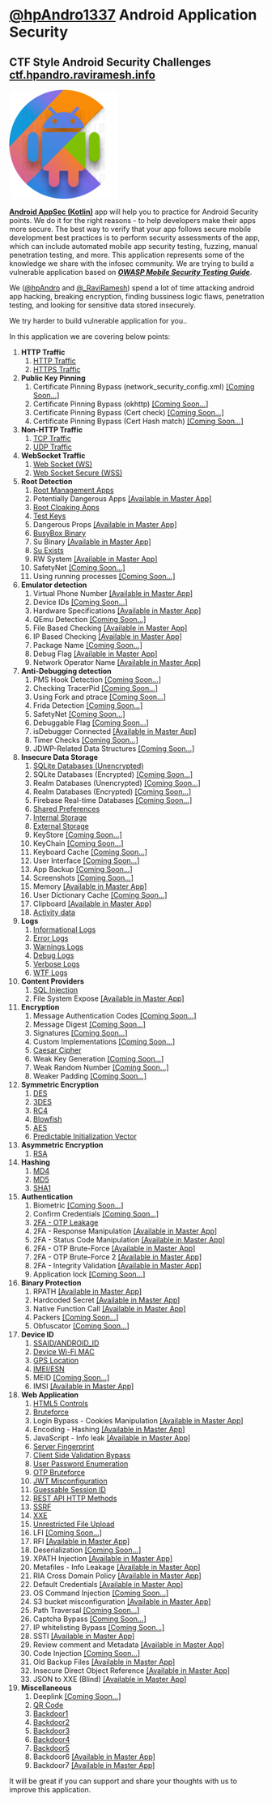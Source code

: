 # [@hpAndro1337](https://twitter.com/hpandro1337) Android Application Security 

## CTF Style Android Security Challenges [ctf.hpandro.raviramesh.info](http://ctf.hpandro.raviramesh.info)
![hpAndro](Android%20AppSec%20(Kotlin)/img/logo.png "http://ctf.hpandro.raviramesh.info") 

**[Android AppSec (Kotlin)](https://play.google.com/store/apps/details?id=com.hpandro.androidsecurity)** app will help you to practice for Android Security points. We do it for the right reasons - to help developers make their apps more secure. The best way to verify that your app follows secure mobile development best practices is to perform security assessments of the app, which can include automated mobile app security testing, fuzzing, manual penetration testing, and more. This application represents some of the knowledge we share with the infosec community. We are trying to build a vulnerable application based on ***[OWASP Mobile Security Testing Guide](https://github.com/OWASP/owasp-mstg)***.

We ([@hpAndro](https://twitter.com/hpandro) and [@_RaviRamesh](https://twitter.com/_RaviRamesh)) spend a lot of time attacking android app hacking, breaking encryption, finding bussiness logic flaws, penetration testing, and looking for sensitive data stored insecurely.

We try harder to build vulnerable application for you..

In this application we are covering below points:

1. **HTTP Traffic**
   1. [HTTP Traffic](https://play.google.com/store/apps/details?id=hpandro.java.infosec.http)
   2. [HTTPS Traffic](https://play.google.com/store/apps/details?id=hpandro.java.infosec.https)
2. **Public Key Pinning**
   1. Certificate Pinning Bypass (network_security_config.xml) [[Coming Soon...]](http://hpandro.raviramesh.info/soon.php)
   2. Certificate Pinning Bypass (okhttp) [[Coming Soon...]](http://hpandro.raviramesh.info/soon.php)
   3. Certificate Pinning Bypass (Cert check) [[Coming Soon...]](http://hpandro.raviramesh.info/soon.php)
   4. Certificate Pinning Bypass (Cert Hash match) [[Coming Soon...]](http://hpandro.raviramesh.info/soon.php)
3. **Non-HTTP Traffic**
   1. [TCP Traffic](https://play.google.com/store/apps/details?id=hpandro.java.infosec.tcp_traffic)
   2. [UDP Traffic](https://play.google.com/store/apps/details?id=hpandro.java.infosec.udp_traffic)
4. **WebSocket Traffic**
   1. [Web Socket (WS)](https://play.google.com/store/apps/details?id=hpandro.java.infosec.ws)
   2. [Web Socket Secure (WSS)](https://play.google.com/store/apps/details?id=hpandro.java.infosec.wss)
5. **Root Detection**
   1. [Root Management Apps](https://play.google.com/store/apps/details?id=hpandro.java.infosec.rootmanager)
   2. Potentially Dangerous Apps [[Available in Master App]](https://play.google.com/store/apps/details?id=com.hpandro.androidsecurity)
   3. [Root Cloaking Apps](https://play.google.com/store/apps/details?id=hpandro.java.infosec.rootclock)
   4. [Test Keys](https://play.google.com/store/apps/details?id=hpandro.java.infosec.testkeys)
   5. Dangerous Props [[Available in Master App]](https://play.google.com/store/apps/details?id=com.hpandro.androidsecurity)
   6. [BusyBox Binary](https://play.google.com/store/apps/details?id=hpandro.java.infosec.busybox)
   7. Su Binary [[Available in Master App]](https://play.google.com/store/apps/details?id=com.hpandro.androidsecurity)
   8. [Su Exists](https://play.google.com/store/apps/details?id=hpandro.java.infosec.su)
   9. RW System [[Available in Master App]](https://play.google.com/store/apps/details?id=com.hpandro.androidsecurity)
   10. SafetyNet  [[Coming Soon...]](http://hpandro.raviramesh.info/soon.php)
   11. Using running processes [[Coming Soon...]](http://hpandro.raviramesh.info/soon.php)
6. **Emulator detection**
   1. Virtual Phone Number [[Available in Master App]](https://play.google.com/store/apps/details?id=com.hpandro.androidsecurity)
   2. Device IDs [[Coming Soon...]](http://hpandro.raviramesh.info/soon.php)
   3. Hardware Specifications [[Available in Master App]](https://play.google.com/store/apps/details?id=com.hpandro.androidsecurity)
   4. QEmu Detection [[Coming Soon...]](http://hpandro.raviramesh.info/soon.php)
   5. File Based Checking [[Available in Master App]](https://play.google.com/store/apps/details?id=com.hpandro.androidsecurity)
   6. IP Based Checking [[Available in Master App]](https://play.google.com/store/apps/details?id=com.hpandro.androidsecurity)
   7. Package Name [[Coming Soon...]](http://hpandro.raviramesh.info/soon.php)
   8. Debug Flag [[Available in Master App]](https://play.google.com/store/apps/details?id=com.hpandro.androidsecurity)
   9. Network Operator Name [[Available in Master App]](https://play.google.com/store/apps/details?id=com.hpandro.androidsecurity)
7. **Anti-Debugging detection**
   1. PMS Hook Detection [[Coming Soon...]](http://hpandro.raviramesh.info/soon.php)
   2. Checking TracerPid [[Coming Soon...]](http://hpandro.raviramesh.info/soon.php)
   3. Using Fork and ptrace [[Coming Soon...]](http://hpandro.raviramesh.info/soon.php)
   4. Frida Detection [[Coming Soon...]](http://hpandro.raviramesh.info/soon.php)
   5. SafetyNet [[Coming Soon...]](http://hpandro.raviramesh.info/soon.php)
   6. Debuggable Flag [[Coming Soon...]](http://hpandro.raviramesh.info/soon.php)
   7. isDebugger Connected [[Available in Master App]](https://play.google.com/store/apps/details?id=com.hpandro.androidsecurity)
   8. Timer Checks [[Coming Soon...]](http://hpandro.raviramesh.info/soon.php)
   9. JDWP-Related Data Structures [[Coming Soon...]](http://hpandro.raviramesh.info/soon.php)
8. **Insecure Data Storage**
   1. [SQLite Databases (Unencrypted)](https://play.google.com/store/apps/details?id=hpandro.java.infosec.sqlitedb)
   2. SQLite Databases (Encrypted) [[Coming Soon...]](http://hpandro.raviramesh.info/soon.php)
   3. Realm Databases (Unencrypted) [[Coming Soon...]](http://hpandro.raviramesh.info/soon.php)
   4. Realm Databases (Encrypted) [[Coming Soon...]](http://hpandro.raviramesh.info/soon.php)
   5. Firebase Real-time Databases [[Coming Soon...]](http://hpandro.raviramesh.info/soon.php)
   6. [Shared Preferences](https://play.google.com/store/apps/details?id=hpandro.java.infosec.sharedpref)
   7. [Internal Storage](https://play.google.com/store/apps/details?id=hpandro.java.infosec.internal_storage)
   8. [External Storage](https://play.google.com/store/apps/details?id=hpandro.java.infosec.external_storage)
   9. KeyStore [[Coming Soon...]](http://hpandro.raviramesh.info/soon.php)
   10. KeyChain [[Coming Soon...]](http://hpandro.raviramesh.info/soon.php)
   11. Keyboard Cache [[Coming Soon...]](http://hpandro.raviramesh.info/soon.php)
   12. User Interface [[Coming Soon...]](http://hpandro.raviramesh.info/soon.php)
   13. App Backup [[Coming Soon...]](http://hpandro.raviramesh.info/soon.php)
   14. Screenshots [[Coming Soon...]](http://hpandro.raviramesh.info/soon.php)
   15. Memory [[Available in Master App]](https://play.google.com/store/apps/details?id=com.hpandro.androidsecurity)
   16. User Dictionary Cache [[Coming Soon...]](http://hpandro.raviramesh.info/soon.php)
   17. Clipboard [[Available in Master App]](https://play.google.com/store/apps/details?id=com.hpandro.androidsecurity)
   18. [Activity data](https://play.google.com/store/apps/details?id=hpandro.java.infosec.activity_data)
9. **Logs**
   1. [Informational Logs](https://play.google.com/store/apps/details?id=hpandro.java.infosec.infolog)
   2. [Error Logs](https://play.google.com/store/apps/details?id=hpandro.java.infosec.infolog)
   3. [Warnings Logs](https://play.google.com/store/apps/details?id=hpandro.java.infosec.infolog)
   4. [Debug Logs](https://play.google.com/store/apps/details?id=hpandro.java.infosec.infolog)
   5. [Verbose Logs](https://play.google.com/store/apps/details?id=hpandro.java.infosec.infolog)
   6. [WTF Logs](https://play.google.com/store/apps/details?id=hpandro.java.infosec.infolog)
10. **Content Providers**
    1. [SQL Injection](https://play.google.com/store/apps/details?id=hpandro.java.infosec.sqlinjection)
    2. File System Expose [[Available in Master App]](https://play.google.com/store/apps/details?id=com.hpandro.androidsecurity)
11. **Encryption**
    1. Message Authentication Codes [[Coming Soon...]](http://hpandro.raviramesh.info/soon.php)
    2. Message Digest [[Coming Soon...]](http://hpandro.raviramesh.info/soon.php)
    3. Signatures [[Coming Soon...]](http://hpandro.raviramesh.info/soon.php)
    4. Custom Implementations [[Coming Soon...]](http://hpandro.raviramesh.info/soon.php)
    5. [Caesar Cipher](https://play.google.com/store/apps/details?id=hpandro.java.infosec.caesar)
    6. Weak Key Generation [[Coming Soon...]](http://hpandro.raviramesh.info/soon.php)
    7. Weak Random Number [[Coming Soon...]](http://hpandro.raviramesh.info/soon.php)
    8. Weaker Padding [[Coming Soon...]](http://hpandro.raviramesh.info/soon.php)
12. **Symmetric Encryption**
    1. [DES](https://play.google.com/store/apps/details?id=hpandro.java.infosec.des)
    2. [3DES](https://play.google.com/store/apps/details?id=hpandro.java.infosec.triple_des)
    3. [RC4](https://play.google.com/store/apps/details?id=hpandro.java.infosec.rc4)
    4. [Blowfish](https://play.google.com/store/apps/details?id=hpandro.java.infosec.blowfish)
    5. [AES](https://play.google.com/store/apps/details?id=hpandro.java.infosec.aes)
    6. [Predictable Initialization Vector](https://play.google.com/store/apps/details?id=hpandro.java.infosec.predictable)
13. **Asymmetric Encryption**
    1. [RSA](https://play.google.com/store/apps/details?id=hpandro.java.infosec.rsa)
14. **Hashing**
    1. [MD4](https://play.google.com/store/apps/details?id=hpandro.java.infosec.md4)
    2. [MD5](https://play.google.com/store/apps/details?id=hpandro.java.infosec.md5)
    3. [SHA1](https://play.google.com/store/apps/details?id=hpandro.java.infosec.sha1)
15. **Authentication**
    1. Biometric [[Coming Soon...]](http://hpandro.raviramesh.info/soon.php)
    2. Confirm Credentials [[Coming Soon...]](http://hpandro.raviramesh.info/soon.php)
    3. [2FA - OTP Leakage](https://play.google.com/store/apps/details?id=hpandro.java.infosec.FA2)
    4. 2FA - Response Manipulation [[Available in Master App]](https://play.google.com/store/apps/details?id=com.hpandro.androidsecurity)
    5. 2FA - Status Code Manipulation [[Available in Master App]](https://play.google.com/store/apps/details?id=com.hpandro.androidsecurity)
    6. 2FA - OTP Brute-Force [[Available in Master App]](https://play.google.com/store/apps/details?id=com.hpandro.androidsecurity)
    7. 2FA - OTP Brute-Force 2 [[Available in Master App]](https://play.google.com/store/apps/details?id=com.hpandro.androidsecurity)
    8. 2FA - Integrity Validation [[Available in Master App]](https://play.google.com/store/apps/details?id=com.hpandro.androidsecurity)
    9. Application lock [[Coming Soon...]](http://hpandro.raviramesh.info/soon.php)
16. **Binary Protection**
    1. RPATH [[Available in Master App]](https://play.google.com/store/apps/details?id=com.hpandro.androidsecurity)
    2. Hardcoded Secret [[Available in Master App]](https://play.google.com/store/apps/details?id=com.hpandro.androidsecurity)
    3. Native Function Call [[Available in Master App]](https://play.google.com/store/apps/details?id=com.hpandro.androidsecurity)
    4. Packers [[Coming Soon...]](http://hpandro.raviramesh.info/soon.php)
    5. Obfuscator [[Coming Soon...]](http://hpandro.raviramesh.info/soon.php)
17. **Device ID**
    1. [SSAID/ANDROID_ID](https://play.google.com/store/apps/details?id=hpandro.java.infosec.android_id)
    2. [Device Wi-Fi MAC](https://play.google.com/store/apps/details?id=hpandro.java.infosec.device_mac)
    3. [GPS Location](https://play.google.com/store/apps/details?id=hpandro.java.infosec.gps)
    4. [IMEI/ESN](https://play.google.com/store/apps/details?id=hpandro.java.infosec.imei)
    5. MEID [[Coming Soon...]](http://hpandro.raviramesh.info/soon.php)
    6. IMSI [[Available in Master App]](https://play.google.com/store/apps/details?id=com.hpandro.androidsecurity)
18. **Web Application**
    1. [HTML5 Controls](https://play.google.com/store/apps/details?id=hpandro.java.infosec.html5.localstorage)
    2. [Bruteforce](https://play.google.com/store/apps/details?id=hpandro.java.infosec.bruteforce)
    3. Login Bypass - Cookies Manipulation [[Available in Master App]](https://play.google.com/store/apps/details?id=com.hpandro.androidsecurity)
    4. Encoding - Hashing [[Available in Master App]](https://play.google.com/store/apps/details?id=com.hpandro.androidsecurity)
    5. JavaScript - Info leak [[Available in Master App]](https://play.google.com/store/apps/details?id=com.hpandro.androidsecurity)
    6. [Server Fingerprint](https://play.google.com/store/apps/details?id=hpandro.java.infosec.serverfingerprint)
    7. [Client Side Validation Bypass](https://play.google.com/store/apps/details?id=hpandro.java.infosec.clientsidevalidatino)
    8. [User Password Enumeration](https://play.google.com/store/apps/details?id=hpandro.java.infosec.userpassenum)
    9. [OTP Bruteforce](https://play.google.com/store/apps/details?id=hpandro.java.infosec.otpbruteforce)
    10. [JWT Misconfiguration](https://play.google.com/store/apps/details?id=hpandro.java.infosec.jwtmisconfig)
    11. [Guessable Session ID](https://play.google.com/store/apps/details?id=hpandro.java.infosec.sessionid)
    12. [REST API HTTP Methods](https://play.google.com/store/apps/details?id=hpandro.java.infosec.restapi)
    13. [SSRF](https://play.google.com/store/apps/details?id=hpandro.java.infosec.ssrf)
    14. [XXE](https://play.google.com/store/apps/details?id=hpandro.java.infosec.xxe)
    15. [Unrestricted File Upload](https://play.google.com/store/apps/details?id=hpandro.java.infosec.fileup)
    16. LFI [[Coming Soon...]](http://hpandro.raviramesh.info/soon.php)
    17. RFI [[Available in Master App]](https://play.google.com/store/apps/details?id=com.hpandro.androidsecurity)
    18. Deserialization [[Coming Soon...]](http://hpandro.raviramesh.info/soon.php)
    19. XPATH Injection [[Available in Master App]](https://play.google.com/store/apps/details?id=com.hpandro.androidsecurity)
    20. Metafiles - Info Leakage [[Available in Master App]](https://play.google.com/store/apps/details?id=com.hpandro.androidsecurity)
    21. RIA Cross Domain Policy [[Available in Master App]](https://play.google.com/store/apps/details?id=com.hpandro.androidsecurity)
    22. Default Credentials [[Available in Master App]](https://play.google.com/store/apps/details?id=com.hpandro.androidsecurity)
    23. OS Command Injection [[Coming Soon...]](http://hpandro.raviramesh.info/soon.php)
    24. S3 bucket misconfiguration [[Available in Master App]](https://play.google.com/store/apps/details?id=com.hpandro.androidsecurity)
    25. Path Traversal [[Coming Soon...]](http://hpandro.raviramesh.info/soon.php)
    26. Captcha Bypass [[Coming Soon...]](http://hpandro.raviramesh.info/soon.php)
    27. IP whitelisting Bypass [[Coming Soon...]](http://hpandro.raviramesh.info/soon.php)
    28. SSTI [[Available in Master App]](https://play.google.com/store/apps/details?id=com.hpandro.androidsecurity)
    29. Review comment and Metadata [[Available in Master App]](https://play.google.com/store/apps/details?id=com.hpandro.androidsecurity)
    30. Code Injection [[Coming Soon...]](http://hpandro.raviramesh.info/soon.php)
    31. Old Backup Files [[Available in Master App]](https://play.google.com/store/apps/details?id=com.hpandro.androidsecurity)
    32. Insecure Direct Object Reference [[Available in Master App]](https://play.google.com/store/apps/details?id=com.hpandro.androidsecurity)
    33. JSON to XXE (Blind) [[Available in Master App]](https://play.google.com/store/apps/details?id=com.hpandro.androidsecurity)
19. **Miscellaneous**
    1. Deeplink [[Coming Soon...]](http://hpandro.raviramesh.info/soon.php)
    2. [QR Code](https://play.google.com/store/apps/details?id=hpandro.java.infosec.qr)
    3. [Backdoor1](https://play.google.com/store/apps/details?id=hpandro.java.infosec.backdooor1)
    4. [Backdoor2](https://play.google.com/store/apps/details?id=hpandro.java.infosec.backdooor2)
    5. [Backdoor3](https://play.google.com/store/apps/details?id=hpandro.java.infosec.backdooor3)
    6. [Backdoor4](https://play.google.com/store/apps/details?id=hpandro.java.infosec.backdooor4)
    7. [Backdoor5](https://play.google.com/store/apps/details?id=hpandro.java.infosec.backdooor0)
    8. Backdoor6 [[Available in Master App]](https://play.google.com/store/apps/details?id=com.hpandro.androidsecurity)
    9. Backdoor7 [[Available in Master App]](https://play.google.com/store/apps/details?id=com.hpandro.androidsecurity)

It will be great if you can support and share your thoughts with us to improve this application.

